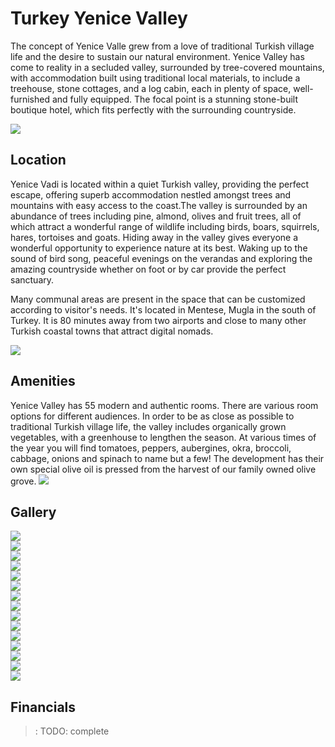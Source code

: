 # Turkey Yenice Valley
The concept of Yenice Valle grew from a love of traditional Turkish village life and the desire to sustain our natural environment.
Yenice Valley has come to reality in a secluded valley, surrounded by tree-covered mountains, with accommodation built using traditional local materials, to include a treehouse, stone cottages, and a log cabin, each in plenty of space, well-furnished and fully equipped. The focal point is a stunning stone-built boutique hotel, which fits perfectly with the surrounding countryside.

![](img/garden.png)  

## Location

Yenice Vadi is located within a quiet Turkish valley, providing the perfect escape, offering superb accommodation nestled amongst trees and mountains with easy access to the coast.The valley is surrounded by an abundance of trees including pine, almond, olives and fruit trees, all of which attract a wonderful range of wildlife including birds, boars, squirrels, hares, tortoises and goats. Hiding away in the valley gives everyone a wonderful opportunity to experience nature at its best.  Waking up to the sound of bird song, peaceful evenings on the verandas and exploring the amazing countryside whether on foot or by car provide the perfect sanctuary.

Many communal areas are present in the space that can be customized according to visitor's needs. It's located in Mentese, Mugla in the south of Turkey. It is 80 minutes away from two airports and close to many other Turkish coastal towns that attract digital nomads. 

![](img/turkey_location.png)  

## Amenities
Yenice Valley has 55 modern and authentic rooms. There are various room options for different audiences. In order to be as close as possible to traditional Turkish village life, the valley includes organically grown vegetables, with a greenhouse to lengthen the season. At various times of the year you will find tomatoes, peppers, aubergines, okra, broccoli, cabbage, onions and spinach to name but a few! The development has their own special olive oil is pressed from the harvest of our family owned olive grove.
![](img/pool.png)  

## Gallery
![](img/room5.png)  
![](img/pool2.png)  
![](img/deck.png)  
![](img/stone_building.png)  
![](img/hall.png)  
![](img/garden2.png)  
![](img/garden3.png)  
![](img/room.png)  
![](img/garden4.png)  
![](img/room2.png)  
![](img/treehouse.png)  
![](img/kitchen.png)  
![](img/garden5.png)  
![](img/room3.png)  
![](img/room4.png)  

## Financials

>: TODO: complete

